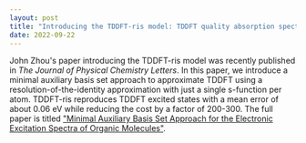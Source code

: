 ```yaml
---
layout: post
title: "Introducing the TDDFT-ris model: TDDFT quality absorption spectra for organic molecules for less than 1% the cost"
date: 2022-09-22
---
```

John Zhou's paper introducing the TDDFT-ris model was recently published in _The Journal of Physical Chemistry Letters_.
In this paper, we introduce a minimal auxiliary basis set approach to approximate TDDFT using a resolution-of-the-identity
approximation with just a single s-function per atom. TDDFT-ris reproduces TDDFT excited states with a mean error of about 0.06 eV
while reducing the cost by a factor of 200-300.
The full paper is titled
["Minimal Auxiliary Basis Set Approach for the Electronic Excitation Spectra of Organic Molecules"](https://doi.org/10.1021/acs.jpclett.2c03698).
